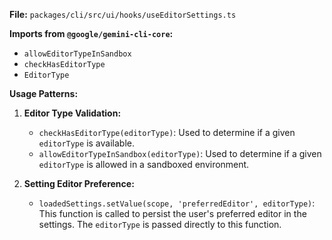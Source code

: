 **File:** `packages/cli/src/ui/hooks/useEditorSettings.ts`

**Imports from `@google/gemini-cli-core`:**
- `allowEditorTypeInSandbox`
- `checkHasEditorType`
- `EditorType`

**Usage Patterns:**
1.  **Editor Type Validation:**
    *   `checkHasEditorType(editorType)`: Used to determine if a given `editorType` is available.
    *   `allowEditorTypeInSandbox(editorType)`: Used to determine if a given `editorType` is allowed in a sandboxed environment.

2.  **Setting Editor Preference:**
    *   `loadedSettings.setValue(scope, 'preferredEditor', editorType)`: This function is called to persist the user's preferred editor in the settings. The `editorType` is passed directly to this function.